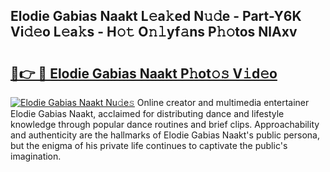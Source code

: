 ## Elodie Gabias Naakt L𝚎a𝚔ed N𝚞𝚍e - Part-Y6K Vi𝚍𝚎o L𝚎a𝚔s - H𝚘𝚝 O𝚗𝚕yf𝚊ns P𝚑𝚘tos NlAxv

# <h2><a href="http://kfb7nx.oniu.top/?m=Elodie+Gabias+Naakt">🔗👉 🔴 Elodie Gabias Naakt P𝚑ot𝚘𝚜 V𝚒d𝚎o</a></h2>

[![Elodie Gabias Naakt Nu𝚍e𝚜](https://i.imgur.com/0qMVB7G.gif)](http://kfb7nx.oniu.top/?m=Elodie+Gabias+Naakt)
Online creator and multimedia entertainer Elodie Gabias Naakt, acclaimed for distributing dance and lifestyle knowledge through popular dance routines and brief clips. Approachability and authenticity are the hallmarks of Elodie Gabias Naakt's public persona, but the enigma of his private life continues to captivate the public's imagination.  
